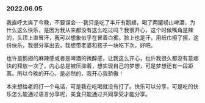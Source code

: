 ### 2022.06.05
我直呼太爽了今晚，不要误会---我只是吃了半斤有鹅翅，喝了两罐崂山啤酒，为什么这么快乐，是因为我从来都没有这么吃过吗？我很开心，这个时候嘴角是辣的，头顶上直冒汗，我可以想象似乎在冒着白雾。脸上也是汗，用纸巾擦了擦，这份快乐，我很分享出去，我想带老婆和孩子一块吃下次，好吧。

也许是鹅翅的麻辣感或者是啤酒的微醉感，让我这么开心，也许我很久都没有意疼快的释放一次了，内心总是被压抑着，想实现自己的梦想，可是梦想还有一段距离。所以今晚的开心，是必然的，我开心我骄傲！

本来想给老妈打一个电话，可是我在吃喝就没有打了。快乐可以分享，可是吃的快乐怎么能通过语言分享呢，美食只能通过共同享受才能分享。


